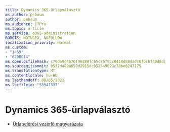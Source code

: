 ```yaml
---
title: Dynamics 365-űrlapválasztó
ms.author: pebaum
author: pebaum
ms.audience: ITPro
ms.topic: article
ms.service: o365-administration
ROBOTS: NOINDEX, NOFOLLOW
localization_priority: Normal
ms.custom:
- "1469"
- "6200014"
ms.openlocfilehash: c79de9c4b70f96389fcb5c75f93c0418d08dadc0fbcbf40d8d0dc13143853087
ms.sourcegitcommit: b5f7da89a650d2915dc652449623c78be6247175
ms.translationtype: MT
ms.contentlocale: hu-HU
ms.lasthandoff: 08/05/2021
ms.locfileid: "53947337"
---
```

# <a name="dynamics-365-form-selector"></a>Dynamics 365-űrlapválasztó

* [Űrlapelérési vezérlő magyarázata](https://docs.microsoft.com/dynamics365/customer-engagement/customize/control-access-forms)
